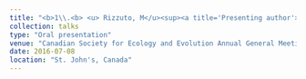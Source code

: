 ```yaml
---
title: "<b>1\\.<b> <u> Rizzuto, M</u><sup><a title='Presenting author'>†</a></sup>., Carbone, C., Pawar, S. **Bio-mechanical constraints on foraging reverse the scaling of activity rate among carnivores.**"
collection: talks
type: "Oral presentation"
venue: "Canadian Society for Ecology and Evolution Annual General Meeting 2017"
date: 2016-07-08
location: "St. John's, Canada"
---
```

